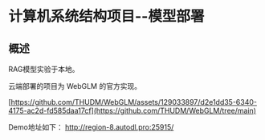<h1>计算机系统结构项目--模型部署</h1>

## 概述

RAG模型实验于本地。


云端部署的项目为 WebGLM 的官方实现。

[https://github.com/THUDM/WebGLM/assets/129033897/d2e1dd35-6340-4175-ac2d-fd585daa17cf](https://github.com/THUDM/WebGLM/tree/main)

Demo地址如下：
http://region-8.autodl.pro:25915/

